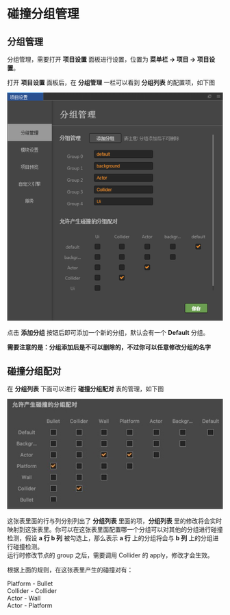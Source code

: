 # 碰撞分组管理

## 分组管理

分组管理，需要打开 **项目设置** 面板进行设置，位置为 **菜单栏 -> 项目 -> 项目设置**。

打开 **项目设置** 面板后，在 **分组管理** 一栏可以看到 **分组列表** 的配置项，如下图   

![](../../getting-started/basics/editor-panels/project-settings/group.png)

点击 **添加分组** 按钮后即可添加一个新的分组，默认会有一个 **Default** 分组。

**需要注意的是：分组添加后是不可以删除的，不过你可以任意修改分组的名字**

## 碰撞分组配对

在 **分组列表** 下面可以进行 **碰撞分组配对** 表的管理，如下图

![](collision-group/collision-group.png)

这张表里面的行与列分别列出了 **分组列表** 里面的项，**分组列表** 里的修改将会实时映射到这张表里。你可以在这张表里面配置哪一个分组可以对其他的分组进行碰撞检测，假设 **a 行 b 列** 被勾选上，那么表示 **a 行** 上的分组将会与 **b 列** 上的分组进行碰撞检测。<br>
运行时修改节点的 group 之后，需要调用 Collider 的 apply，修改才会生效。

根据上面的规则，在这张表里产生的碰撞对有： 

Platform - Bullet   
Collider - Collider   
Actor - Wall   
Actor - Platform   
